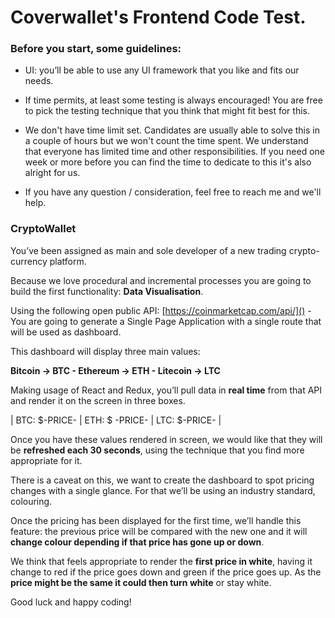 # Coverwallet's Frontend Code Test.

### Before you start, some guidelines:

- UI: you’ll be able to use any UI framework that you like and fits our needs.

- If time permits, at least some testing is always encouraged! You are free to pick the testing technique that you think that might fit best for this.

- We don't have time limit set. Candidates are usually able to solve this in a couple of hours but we won't count the time spent. We understand that everyone has limited time and other responsibilities. If you need one week or more before you can find the time to dedicate to this it's also alright for us.

- If you have any question / consideration, feel free to reach me and we'll help.

### CryptoWallet

You’ve been assigned as main and sole developer of a new trading crypto-currency platform.

Because we love procedural and incremental processes you are going to build the first functionality: **Data Visualisation**.

Using the following open public API: [https://coinmarketcap.com/api/]() - You are going to generate a Single Page Application with a single route that will be used as dashboard.

This dashboard will display three main values:

**Bitcoin -> BTC - Ethereum -> ETH - Litecoin -> LTC**

Making usage of React and Redux, you’ll pull data in **real time** from that API and render it on the screen in three boxes.

| BTC: $-PRICE- | ETH: $ -PRICE- | LTC: $-PRICE- |

Once you have these values rendered in screen, we would like that they will be **refreshed each 30 seconds**, using the technique that you find more appropriate for it.

There is a caveat on this, we want to create the dashboard to spot pricing changes with a single glance. For that we’ll be using an industry standard, colouring.

Once the pricing has been displayed for the first time, we’ll handle this feature: the previous price will be compared with the new one and it will **change colour depending if that price has gone up or down**.

We think that feels appropriate to render the **first price in white**, having it change to red if the price goes down and green if the price goes up. As the **price might be the same it could then turn white** or stay white.

Good luck and happy coding!

